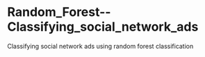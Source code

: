 # Random_Forest--Classifying_social_network_ads
Classifying social network ads using random forest classification
